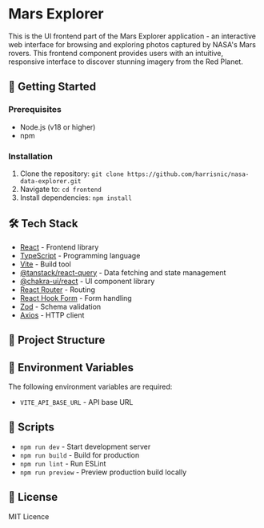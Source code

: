 # Mars Explorer

This is the UI frontend part of the Mars Explorer application - an interactive web interface for browsing and exploring photos captured by NASA's Mars rovers. This frontend component provides users with an intuitive, responsive interface to discover stunning imagery from the Red Planet.

## 🚀 Getting Started

### Prerequisites

- Node.js (v18 or higher)
- npm

### Installation

1. Clone the repository: `git clone https://github.com/harrisnic/nasa-data-explorer.git`
2. Navigate to: `cd frontend`
3. Install dependencies: `npm install`

## 🛠️ Tech Stack

- [React](https://react.dev/) - Frontend library
- [TypeScript](https://www.typescriptlang.org/) - Programming language
- [Vite](https://vitejs.dev/) - Build tool
- [@tanstack/react-query](https://tanstack.com/query/latest) - Data fetching and state management
- [@chakra-ui/react](https://chakra-ui.com/) - UI component library
- [React Router](https://reactrouter.com/) - Routing
- [React Hook Form](https://react-hook-form.com/) - Form handling
- [Zod](https://zod.dev/) - Schema validation
- [Axios](https://axios-http.com/) - HTTP client

## 📁 Project Structure

## 🔧 Environment Variables

The following environment variables are required:

- `VITE_API_BASE_URL` - API base URL

## 📝 Scripts

- `npm run dev` - Start development server
- `npm run build` - Build for production
- `npm run lint` - Run ESLint
- `npm run preview` - Preview production build locally

## 📜 License

MIT Licence
